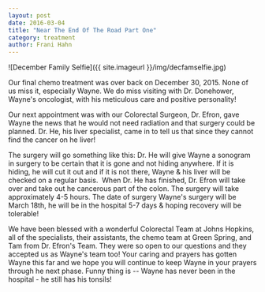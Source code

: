 ```yaml
---
layout: post
date: 2016-03-04
title: "Near The End Of The Road Part One"
category: treatment
author: Frani Hahn
---
```


![December Family Selfie]({{ site.imageurl }}/img/decfamselfie.jpg)

Our final chemo treatment was over back on December 30, 2015.  None of us miss it, especially Wayne. We do miss visiting with Dr. Donehower, Wayne's oncologist, with his meticulous care and positive personality!

Our next appointment was with our Colorectal Surgeon, Dr. Efron, gave Wayne the news that he would not need radiation and that surgery could be planned.  Dr. He, his liver specialist, came in to tell us that since they cannot find the cancer on he liver!    

The surgery will go something like this:  Dr. He will give Wayne a sonogram in surgery to be certain that it is gone and not hiding anywhere. If it is hiding, he will cut it out and if it is not there, Wayne & his liver will be checked on a regular basis.  When Dr. He has finished, Dr. Efron will take over and take out he cancerous part of the colon. The surgery will take approximately 4-5 hours. The date of surgery Wayne's surgery will be March 18th, he will be in the hospital 5-7 days & hoping recovery will be tolerable!

We have been blessed with a wonderful Colorectal Team at Johns Hopkins, all of the specialists, their assistants, the chemo team at Green Spring, and Tam from Dr. Efron's Team. They were so open to our questions and they accepted us as Wayne's team too!
Your caring and prayers has gotten Wayne this far and we hope you will continue to keep Wayne in your prayers through he next phase. Funny thing is -- Wayne has never been in the hospital - he still has his tonsils!
